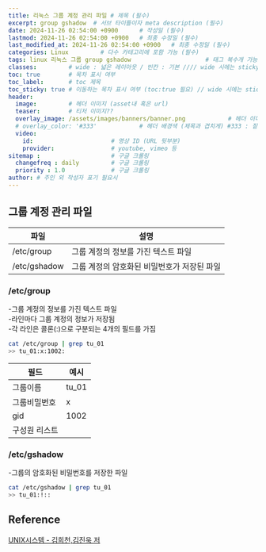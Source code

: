```yaml
---
title: 리눅스 그룹 계정 관리 파일 # 제목 (필수)
excerpt: group gshadow  # 서브 타이틀이자 meta description (필수)
date: 2024-11-26 02:54:00 +0900      # 작성일 (필수)
lastmod: 2024-11-26 02:54:00 +0900   # 최종 수정일 (필수)
last_modified_at: 2024-11-26 02:54:00 +0900   # 최종 수정일 (필수)
categories: Linux         # 다수 카테고리에 포함 가능 (필수)
tags: linux 리눅스 그룹 group gshadow                     # 태그 복수개 가능 (필수)
classes:         # wide : 넓은 레이아웃 / 빈칸 : 기본 //// wide 시에는 sticky toc 불가
toc: true        # 목차 표시 여부
toc_label:       # toc 제목
toc_sticky: true # 이동하는 목차 표시 여부 (toc:true 필요) // wide 시에는 sticky toc 불가
header: 
  image:         # 헤더 이미지 (asset내 혹은 url)
  teaser:        # 티저 이미지??
  overlay_image: /assets/images/banners/banner.png            # 헤더 이미지 (제목과 겹치게)
  # overlay_color: '#333'            # 헤더 배경색 (제목과 겹치게) #333 : 짙은 회색 (필수)
  video:
    id:                      # 영상 ID (URL 뒷부분)
    provider:                # youtube, vimeo 등
sitemap :                    # 구글 크롤링
  changefreq : daily         # 구글 크롤링
  priority : 1.0             # 구글 크롤링
author: # 주인 외 작성자 표기 필요시
---
```

<!--postNo: 2041126_004-->


## 그룹 계정 관리 파일  

|파일|설명|
|---|---|
|/etc/group|그룹 계정의 정보를 가진 텍스트 파일|
|/etc/gshadow|그룹 계정의 암호화된 비밀번호가 저장된 파일|


### /etc/group  

-그룹 계정의 정보를 가진 텍스트 파일  
-라인마다 그룹 계정의 정보가 저장됨  
-각 라인은 콜론(:)으로 구분되는 4개의 필드를 가짐  

```bash
cat /etc/group | grep tu_01
>> tu_01:x:1002:
```

|필드|예시|
|---|---|
|그룹이름|tu_01|
|그룹비밀번호|x|
|gid|1002|
|구성원 리스트||


### /etc/gshadow  

-그룹의 암호화된 비밀번호를 저장한 파일  

```bash
cat /etc/gshadow | grep tu_01
>> tu_01:!::
```


## Reference  

[UNIX시스템 - 김희천,김진욱 저 ](https://search.shopping.naver.com/book/catalog/41474371650)  
